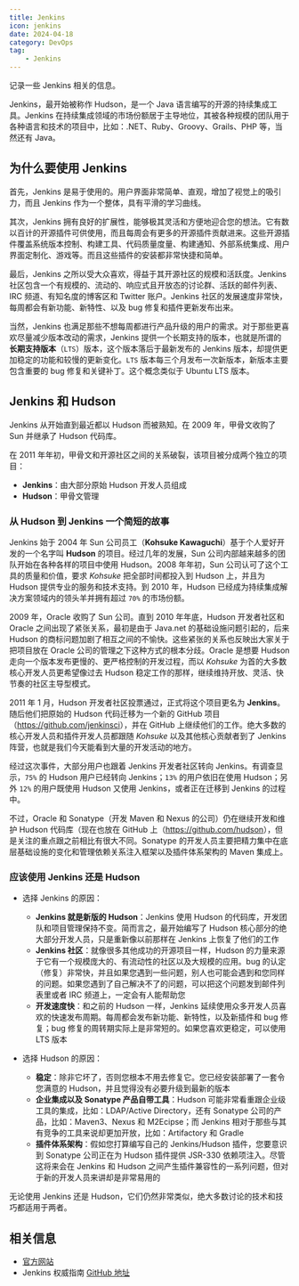 ```yaml
---
title: Jenkins
icon: jenkins
date: 2024-04-18
category: DevOps
tag:
    - Jenkins
---
```


记录一些 Jenkins 相关的信息。

<!-- more -->

Jenkins，最开始被称作 Hudson，是一个 Java 语言编写的开源的持续集成工具。Jenkins 在持续集成领域的市场份额居于主导地位，其被各种规模的团队用于各种语言和技术的项目中，比如：.NET、Ruby、Groovy、Grails、PHP 等，当然还有 Java。

## 为什么要使用 Jenkins

首先，Jenkins 是易于使用的。用户界面非常简单、直观，增加了视觉上的吸引力，而且 Jenkins 作为一个整体，具有平滑的学习曲线。

其次，Jenkins 拥有良好的扩展性，能够极其灵活和方便地迎合您的想法。它有数以百计的开源插件可供使用，而且每周会有更多的开源插件贡献进来。这些开源插件覆盖系统版本控制、构建工具、代码质量度量、构建通知、外部系统集成、用户界面定制化、游戏等。而且这些插件的安装都非常快捷和简单。

最后，Jenkins 之所以受大众喜欢，得益于其开源社区的规模和活跃度。Jenkins 社区包含一个有规模的、流动的、响应式且开放态的讨论群、活跃的邮件列表、IRC 频道、有知名度的博客区和 Twitter 账户。Jenkins 社区的发展速度非常快，每周都会有新功能、新特性、以及 bug 修复和插件更新发布出来。

当然，Jenkins 也满足那些不想每周都进行产品升级的用户的需求。对于那些更喜欢尽量减少版本改动的需求，Jenkins 提供一个长期支持的版本，也就是所谓的 **长期支持版本**（`LTS`）版本，这个版本落后于最新发布的 Jenkins 版本，却提供更加稳定的功能和较慢的更新变化。`LTS` 版本每三个月发布一次新版本，新版本主要包含重要的 bug 修复和关键补丁。这个概念类似于 Ubuntu LTS 版本。

## Jenkins 和 Hudson

Jenkins 从开始直到最近都以 Hudson 而被熟知。在 2009 年，甲骨文收购了 Sun 并继承了 Hudson 代码库。

在 2011 年年初，甲骨文和开源社区之间的关系破裂，该项目被分成两个独立的项目：

- **Jenkins**：由大部分原始 Hudson 开发人员组成
- **Hudson**：甲骨文管理

### 从 Hudson 到 Jenkins 一个简短的故事

Jenkins 始于 2004 年 Sun 公司员工（**Kohsuke Kawaguchi**）基于个人爱好开发的一个名字叫 **Hudson** 的项目。经过几年的发展，Sun 公司内部越来越多的团队开始在各种各样的项目中使用 Hudson。2008 年年初，Sun 公司认可了这个工具的质量和价值，要求 *Kohsuke* 把全部时间都投入到 Hudson 上，并且为 Hudson 提供专业的服务和技术支持。到 2010 年，Hudson 已经成为持续集成解决方案领域内的领头羊并拥有超过 `70%` 的市场份额。

2009 年，Oracle 收购了 Sun 公司。直到 2010 年年底，Hudson 开发者社区和 Oracle 之间出现了紧张关系，最初是由于 Java.net 的基础设施问题引起的，后来 Hudson 的商标问题加剧了相互之间的不愉快。这些紧张的关系也反映出大家关于把项目放在 Oracle 公司的管理之下这种方式的根本分歧。Oracle 是想要 Hudson 走向一个版本发布更慢的、更严格控制的开发过程，而以 *Kohsuke* 为首的大多数核心开发人员更希望像过去 Hudson 稳定工作的那样，继续维持开放、灵活、快节奏的社区主导型模式。

2011 年 1 月，Hudson 开发者社区投票通过，正式将这个项目更名为 **Jenkins**。随后他们把原始的 Hudson 代码迁移为一个新的 GitHub 项目（<https://github.com/jenkinsci>），并在 GitHub 上继续他们的工作。绝大多数的核心开发人员和插件开发人员都跟随 *Kohsuke* 以及其他核心贡献者到了 Jenkins 阵营，也就是我们今天能看到大量的开发活动的地方。

经过这次事件，大部分用户也跟着 Jenkins 开发者社区转向 Jenkins。有调查显示，`75%` 的 Hudson 用户已经转向 Jenkins；`13%` 的用户依旧在使用 Hudson；另外 `12%` 的用户既使用 Hudson 又使用 Jenkins，或者正在迁移到 Jenkins 的过程中。

不过，Oracle 和 Sonatype（开发 Maven 和 Nexus 的公司）仍在继续开发和维护 Hudson 代码库（现在也放在 GitHub 上（<https://github.com/hudson>），但是关注的重点跟之前相比有很大不同。Sonatype 的开发人员主要把精力集中在底层基础设施的变化和管理依赖关系注入框架以及插件体系架构的 Maven 集成上。

### 应该使用 Jenkins 还是 Hudson

- 选择 Jenkins 的原因：

    - **Jenkins 就是新版的 Hudson**：Jenkins 使用 Hudson 的代码库，开发团队和项目管理保持不变。简而言之，最开始编写了 Hudson 核心部分的绝大部分开发人员，只是重新像以前那样在 Jenkins 上恢复了他们的工作
    - **Jenkins 社区**：就像很多其他成功的开源项目一样，Hudson 的力量来源于它有一个规模庞大的、有流动性的社区以及大规模的应用。bug 的认定（修复）非常快，并且如果您遇到一些问题，别人也可能会遇到和您同样的问题。如果您遇到了自己解决不了的问题，可以把这个问题发到邮件列表里或者 IRC 频道上，一定会有人能帮助您
    - **开发速度快**：和之前的 Hudson 一样，Jenkins 延续使用众多开发人员喜欢的快速发布周期。每周都会发布新功能、新特性，以及新插件和 bug 修复；bug 修复的周转期实际上是非常短的。如果您喜欢更稳定，可以使用 LTS 版本

- 选择 Hudson 的原因：

    - **稳定**：除非它坏了，否则您根本不用去修复它。您已经安装部署了一套令您满意的 Hudson，并且觉得没有必要升级到最新的版本
    - **企业集成以及 Sonatype 产品自带工具**：Hudson 可能非常看重跟企业级工具的集成，比如：LDAP/Active Directory，还有 Sonatype 公司的产品，比如：Maven3、Nexus 和 M2Ecipse；而 Jenkins 相对于那些与其有竞争的工具来说却更加开放，比如：Artifactory 和 Gradle
    - **插件体系架构**：假如您打算编写自己的 Jenkins/Hudson 插件，您要意识到 Sonatype 公司正在为 Hudson 插件提供 JSR-330 依赖项注入。尽管这将来会在 Jenkins 和 Hudson 之间产生插件兼容性的一系列问题，但对于新的开发人员来讲却是非常易用的

无论使用 Jenkins 还是 Hudson，它们仍然非常类似，绝大多数讨论的技术和技巧都适用于两者。

## 相关信息

- [官方网站](https://www.jenkins.io/)
- Jenkins 权威指南 [GitHub 地址](https://github.com/wakaleo/jenkins-the-definitive-guide-book)
